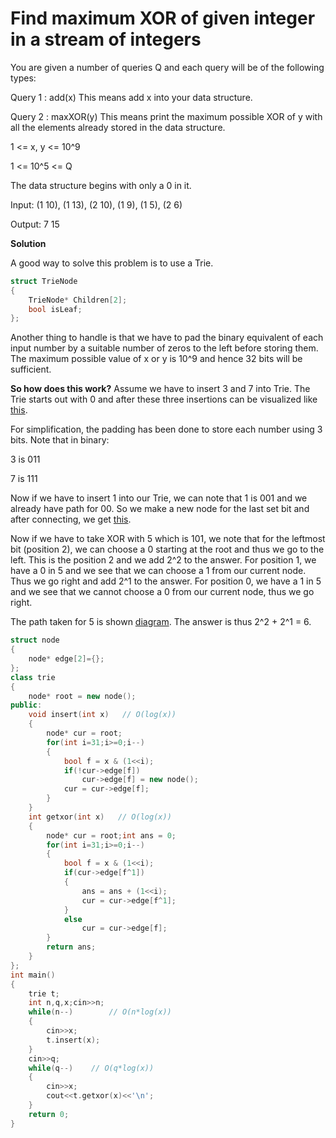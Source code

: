 # Find maximum XOR of given integer in a stream of integers

You are given a number of queries Q and each query will be of the following types:

Query 1 : add(x) This means add x into your data structure.

Query 2 : maxXOR(y) This means print the maximum possible XOR of y with all the elements already stored in the data structure.

1 <= x, y <= 10^9

1 <= 10^5 <= Q

The data structure begins with only a 0 in it.

Input: (1 10), (1 13), (2 10), (1 9), (1 5), (2 6)

Output: 7 15

**Solution**

A good way to solve this problem is to use a Trie.
```cpp
struct TrieNode
{
    TrieNode* Children[2]; 
    bool isLeaf;
};
```
Another thing to handle is that we have to pad the binary equivalent of each input number by a suitable number of zeros to the left before storing them. The maximum possible value of x or y is 10^9 and hence 32 bits will be sufficient.

**So how does this work?**
Assume we have to insert 3 and 7 into Trie. The Trie starts out with 0 and after these three insertions can be visualized like [this](https://github.com/Khaled-Mahmmoud/MyCompetitiveProgramming/blob/master/img/String/trie-maximum-xor-1.png).

For simplification, the padding has been done to store each number using 3 bits. Note that in binary:

3 is 011

7 is 111

Now if we have to insert 1 into our Trie, we can note that 1 is 001 and we already have path for 00. 
So we make a new node for the last set bit and after connecting, we get [this](https://github.com/Khaled-Mahmmoud/MyCompetitiveProgramming/blob/master/img/String/trie-maximum-xor-2.png).

Now if we have to take XOR with 5 which is 101, we note that for the leftmost bit (position 2), we can choose a 0 starting at the root and thus we go to the left. This is the position 2 and we add 2^2 to the answer.
For position 1, we have a 0 in 5 and we see that we can choose a 1 from our current node. Thus we go right and add 2^1 to the answer.
For position 0, we have a 1 in 5 and we see that we cannot choose a 0 from our current node, thus we go right.

The path taken for 5 is shown [diagram](https://github.com/Khaled-Mahmmoud/MyCompetitiveProgramming/blob/master/img/String/trie-maximum-xor-3.png). The answer is thus 2^2 + 2^1 = 6.

```cpp
struct node
{
    node* edge[2]={};
};
class trie
{
    node* root = new node();
public:
    void insert(int x)   // O(log(x))
    {
        node* cur = root;
        for(int i=31;i>=0;i--)
        {
            bool f = x & (1<<i);
            if(!cur->edge[f])
                cur->edge[f] = new node();
            cur = cur->edge[f];
        }
    }
    int getxor(int x)   // O(log(x))
    {
        node* cur = root;int ans = 0;
        for(int i=31;i>=0;i--)
        {
            bool f = x & (1<<i);
            if(cur->edge[f^1])
            {
                ans = ans + (1<<i);
                cur = cur->edge[f^1];
            }
            else
                cur = cur->edge[f];
        }
        return ans;
    }
};
int main()
{
    trie t;
    int n,q,x;cin>>n;
    while(n--)        // O(n*log(x))
    {
        cin>>x;
        t.insert(x);
    }
    cin>>q;
    while(q--)    // O(q*log(x))
    {
        cin>>x;
        cout<<t.getxor(x)<<'\n';
    }
    return 0;
}

```
